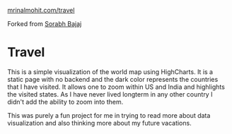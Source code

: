 [mrinalmohit.com/travel](http://mrinalmohit.com/travel)

Forked from [Sorabh Bajaj](https://github.com/sb2nov)

# Travel

This is a simple visualization of the world map using HighCharts. It is a static page with no backend and the dark color represents the countries that I have visited. It allows one to zoom within US and India and highlights the visited states. As I have never lived longterm in any other country I didn't add the ability to zoom into them.

This was purely a fun project for me in trying to read more about data visualization and also thinking more about my future vacations.
